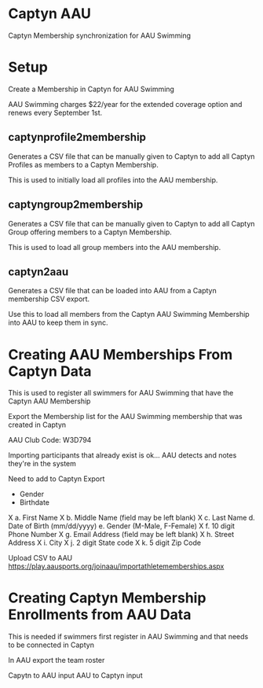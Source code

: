 # Captyn AAU
Captyn Membership synchronization for AAU Swimming


# Setup
Create a Membership in Captyn for AAU Swimming

AAU Swimming charges $22/year for the extended coverage option and renews every September 1st.


## captynprofile2membership
Generates a CSV file that can be manually given to Captyn to add all Captyn Profiles as members to a Captyn Membership.

This is used to initially load all profiles into the AAU membership.


## captyngroup2membership
Generates a CSV file that can be manually given to Captyn to add all Captyn Group offering members to a Captyn Membership.

This is used to load all group members into the AAU membership.


## captyn2aau
Generates a CSV file that can be loaded into AAU from a Captyn membership CSV export.

Use this to load all members from the Captyn AAU Swimming Membership into AAU to keep them in sync.



# Creating AAU Memberships From Captyn Data
This is used to register all swimmers for AAU Swimming that have the Captyn AAU Membership 

Export the Membership list for the AAU Swimming membership that was created in Captyn


AAU Club Code: W3D794

Importing participants that already exist is ok... AAU detects and notes they're in the system 

Need to add to Captyn Export
* Gender
* Birthdate


X a. First Name
X b. Middle Name (field may be left blank)
X c. Last Name
d. Date of Birth (mm/dd/yyyy)
e. Gender (M-Male, F-Female)
X f. 10 digit Phone Number
X g. Email Address (field may be left blank)
X h. Street Address
X i. City
X j. 2 digit State code
X k. 5 digit Zip Code



Upload CSV to AAU https://play.aausports.org/joinaau/importathletememberships.aspx


# Creating Captyn Membership Enrollments from AAU Data
This is needed if swimmers first register in AAU Swimming and that needs to be connected in Captyn

In AAU export the team roster



Capytn to AAU input
AAU to Captyn input
